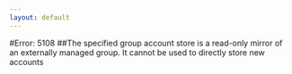 ```yaml
---
layout: default
---
```


#Error: 5108
##The specified group account store is a read-only mirror of an externally managed group. It cannot be used to directly store new accounts
